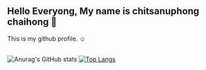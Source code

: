 <h2>Hello Everyong, My name is chitsanuphong chaihong 👋</h2>
This is my github profile. ☺
<br><br>

![Anurag's GitHub stats](https://github-readme-stats.vercel.app/api?username=csnpch&show_icons=true&theme=merko)
[![Top Langs](https://github-readme-stats.vercel.app/api/top-langs/?username=csnpch&hide=css,scss,html&layout=compact&theme=gruvbox)](https://github.com/anuraghazra/github-readme-stats)
<!-- ![Language's](https://github-readme-stats.vercel.app/api/top-langs/?username=csnpch&hide=javascript,html&show_icons=true&theme=radical) -->
